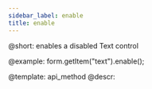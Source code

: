 ```yaml
---
sidebar_label: enable
title: enable
---          
```


@short: enables a disabled Text control





@example:
form.getItem("text").enable();


@template: api_method
@descr:



